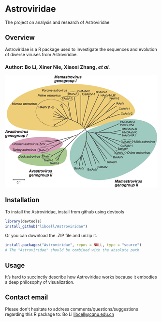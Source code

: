 
# Astroviridae
The project on analysis and research of Astroviridae 

## Overview

Astroviridae is a R package used to investigate the sequences and evolution of diverse viruses from Astroviridae.

### Author: Bo Li, Xiner Nie, Xiaoxi Zhang, *et al.*

<img src = "image/AsV_tree.png" width = "700" align = "center">

## Installation

To install the Astroviridae, install from github using devtools

``` r
library(devtools)
install_github("libcell/Astroviridae")
```

Or you can download the .ZIP file and unzip it.
 
``` r
install.packages("Astroviridae", repos = NULL, type = "source")
# The "Astroviridae" should be combined with the absolute path.
```

## Usage

It’s hard to succinctly describe how Astroviridae works because it embodies a 
deep philosophy of visualization. 

## Contact email

Please don't hesitate to address comments/questions/suggestions regarding this R 
package to: Bo Li libcell@cqnu.edu.cn

